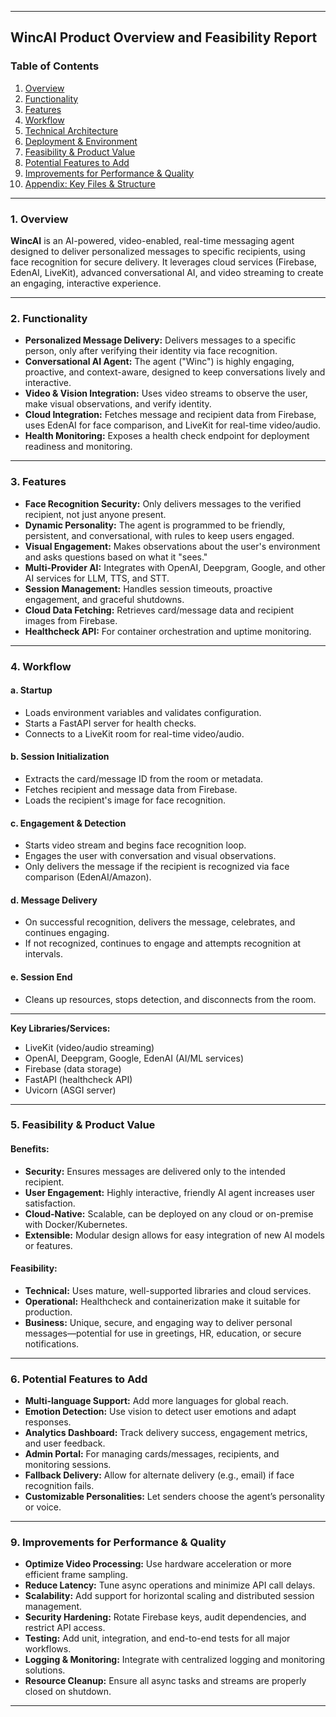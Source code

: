 
---

## WincAI Product Overview and Feasibility Report

### Table of Contents
1. [Overview](#overview)
2. [Functionality](#functionality)
3. [Features](#features)
4. [Workflow](#workflow)
5. [Technical Architecture](#technical-architecture)
6. [Deployment & Environment](#deployment--environment)
7. [Feasibility & Product Value](#feasibility--product-value)
8. [Potential Features to Add](#potential-features-to-add)
9. [Improvements for Performance & Quality](#improvements-for-performance--quality)
10. [Appendix: Key Files & Structure](#appendix-key-files--structure)

---

### 1. Overview

**WincAI** is an AI-powered, video-enabled, real-time messaging agent designed to deliver personalized messages to specific recipients, using face recognition for secure delivery. It leverages cloud services (Firebase, EdenAI, LiveKit), advanced conversational AI, and video streaming to create an engaging, interactive experience.

---

### 2. Functionality

- **Personalized Message Delivery:** Delivers messages to a specific person, only after verifying their identity via face recognition.
- **Conversational AI Agent:** The agent ("Winc") is highly engaging, proactive, and context-aware, designed to keep conversations lively and interactive.
- **Video & Vision Integration:** Uses video streams to observe the user, make visual observations, and verify identity.
- **Cloud Integration:** Fetches message and recipient data from Firebase, uses EdenAI for face comparison, and LiveKit for real-time video/audio.
- **Health Monitoring:** Exposes a health check endpoint for deployment readiness and monitoring.

---

### 3. Features

- **Face Recognition Security:** Only delivers messages to the verified recipient, not just anyone present.
- **Dynamic Personality:** The agent is programmed to be friendly, persistent, and conversational, with rules to keep users engaged.
- **Visual Engagement:** Makes observations about the user's environment and asks questions based on what it "sees."
- **Multi-Provider AI:** Integrates with OpenAI, Deepgram, Google, and other AI services for LLM, TTS, and STT.
- **Session Management:** Handles session timeouts, proactive engagement, and graceful shutdowns.
- **Cloud Data Fetching:** Retrieves card/message data and recipient images from Firebase.
- **Healthcheck API:** For container orchestration and uptime monitoring.

---

### 4. Workflow

#### a. Startup
- Loads environment variables and validates configuration.
- Starts a FastAPI server for health checks.
- Connects to a LiveKit room for real-time video/audio.

#### b. Session Initialization
- Extracts the card/message ID from the room or metadata.
- Fetches recipient and message data from Firebase.
- Loads the recipient's image for face recognition.

#### c. Engagement & Detection
- Starts video stream and begins face recognition loop.
- Engages the user with conversation and visual observations.
- Only delivers the message if the recipient is recognized via face comparison (EdenAI/Amazon).

#### d. Message Delivery
- On successful recognition, delivers the message, celebrates, and continues engaging.
- If not recognized, continues to engage and attempts recognition at intervals.

#### e. Session End
- Cleans up resources, stops detection, and disconnects from the room.

---



**Key Libraries/Services:**
- LiveKit (video/audio streaming)
- OpenAI, Deepgram, Google, EdenAI (AI/ML services)
- Firebase (data storage)
- FastAPI (healthcheck API)
- Uvicorn (ASGI server)

---



### 5. Feasibility & Product Value

#### **Benefits:**
- **Security:** Ensures messages are delivered only to the intended recipient.
- **User Engagement:** Highly interactive, friendly AI agent increases user satisfaction.
- **Cloud-Native:** Scalable, can be deployed on any cloud or on-premise with Docker/Kubernetes.
- **Extensible:** Modular design allows for easy integration of new AI models or features.

#### **Feasibility:**
- **Technical:** Uses mature, well-supported libraries and cloud services.
- **Operational:** Healthcheck and containerization make it suitable for production.
- **Business:** Unique, secure, and engaging way to deliver personal messages—potential for use in greetings, HR, education, or secure notifications.

---

### 6. Potential Features to Add

- **Multi-language Support:** Add more languages for global reach.
- **Emotion Detection:** Use vision to detect user emotions and adapt responses.
- **Analytics Dashboard:** Track delivery success, engagement metrics, and user feedback.
- **Admin Portal:** For managing cards/messages, recipients, and monitoring sessions.
- **Fallback Delivery:** Allow for alternate delivery (e.g., email) if face recognition fails.
- **Customizable Personalities:** Let senders choose the agent’s personality or voice.


---

### 9. Improvements for Performance & Quality

- **Optimize Video Processing:** Use hardware acceleration or more efficient frame sampling.
- **Reduce Latency:** Tune async operations and minimize API call delays.
- **Scalability:** Add support for horizontal scaling and distributed session management.
- **Security Hardening:** Rotate Firebase keys, audit dependencies, and restrict API access.
- **Testing:** Add unit, integration, and end-to-end tests for all major workflows.
- **Logging & Monitoring:** Integrate with centralized logging and monitoring solutions.
- **Resource Cleanup:** Ensure all async tasks and streams are properly closed on shutdown.

---

